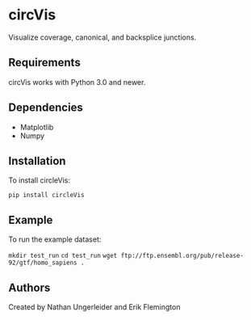 # circVis #
Visualize coverage, canonical, and backsplice junctions.
## Requirements ##
circVis works with Python 3.0 and newer.
## Dependencies ##
* Matplotlib
* Numpy
## Installation ##
To install circleVis:

`pip install circleVis`
## Example ##
To run the example dataset:

`mkdir test_run`
`cd test_run`
`wget ftp://ftp.ensembl.org/pub/release-92/gtf/homo_sapiens .`



## Authors ##
Created by Nathan Ungerleider and Erik Flemington


